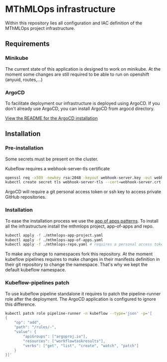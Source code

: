 # MThMLOps infrastructure
Within this repository lies all configuration and IAC definition of the MThMLOps project infrastructure.

## Requirements

### Minikube

The current state of this application is designed to work on minikube.
At the moment some changes are still required to be able to run on openshift (anyuid, routes,...)

### ArgoCD

To facilitate deployment our infrastructure is deployed using ArgoCD.
If you don't already use ArgoCD, you can install ArgoCD from argocd directory.

[View the README for the ArgoCD installation](./argocd/README.md)

## Installation

### Pre-installation

Some secrets must be present on the cluster.

Kubeflow requires a webhook-server-tls certificate
```bash
openssl req -x509 -newkey rsa:2048 -keyout webhook-server.key -out webhook-server.crt -days 365 -nodes
kubectl create secret tls webhook-server-tls --cert=webhook-server.crt --key=webhook-server.key --namespace=kubeflow
```

ArgoCD will require a git personal access token or ssh key to access private GitHub repositories.

### Installation

To ease the installation process we use the 
[app of apps patterns](https://argo-cd.readthedocs.io/en/latest/operator-manual/cluster-bootstrapping/#app-of-apps-pattern).
To install all the infrastructure install the mthmlops project, app-of-apps and repo.

```bash
kubectl apply -f ./mthmlops-app-project.yaml
kubectl apply -f ./mthmlops-app-of-apps.yaml
kubectl apply -f ./mthmlops-repo.yaml # requires a personal access token or ssh key to this private repository
```

To make any change to namespaces fork this repository.
At the moment kubeflow pipelines requires to make changes in their manifests definition in their git repository to change the namespace.
That's why we kept the default kubeflow namespace.

### Kubeflow-pipelines patch

To use kubeflow pipeline standalone it requires to patch the pipeline-runner role after the deployment.
The ArgoCD application is configured to ignore this difference.

```bash
kubectl patch role pipeline-runner -n kubeflow --type='json' -p='[
{
    "op": "add",
    "path": "/rules/-",
    "value": {
        "apiGroups": ["argoproj.io"],
        "resources": ["workflowtaskresults"],
        "verbs": ["get", "list", "create", "watch", "patch"]
    }
}]'
 ```